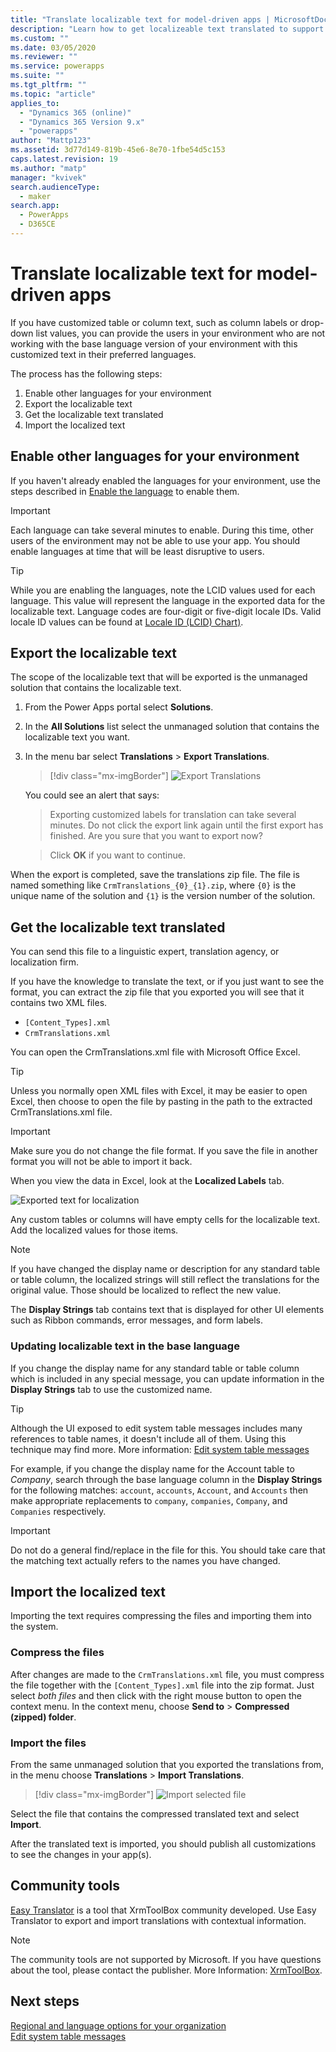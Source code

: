 ```yaml
---
title: "Translate localizable text for model-driven apps | MicrosoftDocs"
description: "Learn how to get localizeable text translated to support multiple languages"
ms.custom: ""
ms.date: 03/05/2020
ms.reviewer: ""
ms.service: powerapps
ms.suite: ""
ms.tgt_pltfrm: ""
ms.topic: "article"
applies_to: 
  - "Dynamics 365 (online)"
  - "Dynamics 365 Version 9.x"
  - "powerapps"
author: "Mattp123"
ms.assetid: 3d77d149-819b-45e6-8e70-1fbe54d5c153
caps.latest.revision: 19
ms.author: "matp"
manager: "kvivek"
search.audienceType: 
  - maker
search.app: 
  - PowerApps
  - D365CE
---
```

# Translate localizable text for model-driven apps

If you have customized table or column text, such as column labels or drop-down list values, you can provide the users in your environment who are not working with the base language version of your environment with this customized text in their preferred languages. 

The process has the following steps:
1. Enable other languages for your environment
2. Export the localizable text
3. Get the localizable text translated
4. Import the localized text

## Enable other languages for your environment

If you haven't already enabled the languages for your environment, use the steps described in [Enable the language](https://docs.microsoft.com/dynamics365/customer-engagement/admin/enable-languages) to enable them.

> [!IMPORTANT]
> Each language can take several minutes to enable. During this time, other users of the environment may not be able to use your app. You should enable languages at time that will be least disruptive to users.

> [!TIP]
> While you are enabling the languages, note the LCID values used for each language. This value will represent the language in the exported data for the localizable text. Language codes are four-digit or five-digit locale IDs. Valid locale ID values can be found at [Locale ID (LCID) Chart)](https://go.microsoft.com/fwlink/?LinkId=122128).

## Export the localizable text

The scope of the localizable text that will be exported is the unmanaged solution that contains the localizable text.

<!-- [!INCLUDE [cc_navigate-solution-from-powerapps-portal](../../includes/cc_navigate-solution-from-powerapps-portal.md)] -->

1. From the Power Apps portal select **Solutions**.

2. In the **All Solutions** list select the unmanaged solution that contains the localizable text you want.

3. In the menu bar select **Translations** > **Export Translations**. 

    > [!div class="mx-imgBorder"] 
    > ![Export Translations](media/export-localizable-text.png "Export Translations")

    You could see an alert that says:
    > Exporting customized labels for translation can take several minutes. Do not click the export link again until the first export has finished. Are you sure that you want to export now?
    
    > Click **OK** if you want to continue.

When the export is completed, save the translations zip file. The file is named something like `CrmTranslations_{0}_{1}.zip`, where `{0}` is the unique name of the solution and `{1}` is the version number of the solution.

## Get the localizable text translated

You can send this file to a linguistic expert, translation agency, or localization firm.

If you have the knowledge to translate the text, or if you just want to see the format, you can extract the zip file that you exported you will see that it contains two XML files. 
 - `[Content_Types].xml`
 - `CrmTranslations.xml`

You can open the CrmTranslations.xml file with Microsoft Office Excel.

> [!TIP]
> Unless you normally open XML files with Excel, it may be easier to open Excel, then choose to open the file by pasting in the path to the extracted CrmTranslations.xml file.

> [!IMPORTANT]
> Make sure you do not change the file format. If you save the file in another format you will not be able to import it back.

When you view the data in Excel, look at the **Localized Labels** tab.

![Exported text for localization](media/localized-labels-tab-exported-languages.png "Exported text for localization")

Any custom tables or columns will have empty cells for the localizable text. Add the localized values for those items.

> [!NOTE]
> If you have changed the display name or description for any standard table or table column, the localized strings will still reflect the translations for the original value. Those should be localized to reflect the new value.

The **Display Strings** tab contains text that is displayed for other UI elements such as Ribbon commands, error messages, and form labels.

### Updating localizable text in the base language

If you change the display name for any standard table or table column which is included in any special message, you can update information in the **Display Strings** tab to use the customized name.

> [!TIP]
> Although the UI exposed to edit system table messages includes many references to table names, it doesn't include all of them. Using this technique may find more. More information: [Edit system table messages](../common-data-service/edit-system-entity-messages.md)

For example, if you change the display name for the Account table to *Company*, search through the base language column in the  **Display Strings** for the following matches: `account`, `accounts`, `Account`, and `Accounts` then make appropriate replacements to `company`, `companies`, `Company`, and `Companies` respectively.

> [!IMPORTANT]
> Do not do a general find/replace in the file for this. You should take care that the matching text actually refers to the names you have changed.


## Import the localized text
Importing the text requires compressing the files and importing them into the system.

### Compress the files

After changes are made to the `CrmTranslations.xml` file, you must compress the file together with the `[Content_Types].xml` file into the zip format. Just select *both files* and then click with the right mouse button to open the context menu. In the context menu, choose **Send to** > **Compressed (zipped) folder**.

### Import the files

From the same unmanaged solution that you exported the translations from, in the menu choose **Translations** > **Import Translations**. 

<!-- ![Import translations](media/import-translations.png) -->

> [!div class="mx-imgBorder"] 
> ![Import selected file](media/import-translated-text-dialog.png "Import localized text")

Select the file that contains the compressed translated text and select **Import**.

After the translated text is imported, you should publish all customizations to see the changes in your app(s).

## Community tools

[Easy Translator](https://www.xrmtoolbox.com/plugins/MsCrmTools.Translator/) is a tool that XrmToolBox community developed. Use Easy Translator to export and import translations with contextual information. 

> [!NOTE]
> The community tools are not supported by Microsoft.
> If you have questions about the tool, please contact the publisher. More Information: [XrmToolBox](https://www.xrmtoolbox.com).


## Next steps
[Regional and language options for your organization](https://docs.microsoft.com/dynamics365/customer-engagement/admin/enable-languages)<br />
[Edit system table messages](../common-data-service/edit-system-entity-messages.md)
